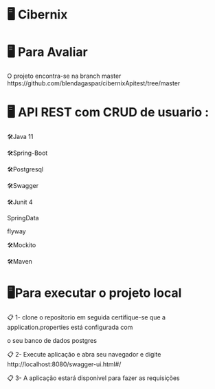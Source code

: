 <h1> 🖥️ Cibernix</h1>


<h1> 🖥️ Para Avaliar </h1>

<p>O projeto encontra-se na branch master https://github.com/blendagaspar/cibernixApitest/tree/master </p>

<h1>🖥️ API REST com CRUD de usuario :</h1>

<p>🛠️Java 11 </p>
<p>🛠️Spring-Boot</p>
<p>🛠️Postgresql</p> 
<p>🛠️Swagger</p>
<p>🛠️Junit 4</p>
<p>SpringData</p>
<p>flyway</p>
<p>🛠️Mockito</p>
<p>🛠️Maven</p>
  
<h1> 🖥️Para executar o projeto local</h1>

<p>📋 1- clone o repositorio em seguida certifique-se que  a application.properties está configurada com</p>
<p>o seu banco de dados postgres </p>
<p>📋 2- Execute aplicação e abra seu navegador e digite http://localhost:8080/swagger-ui.html#/ </p>
<p>📋 3- A aplicação estará disponivel para fazer as requisições</p>
